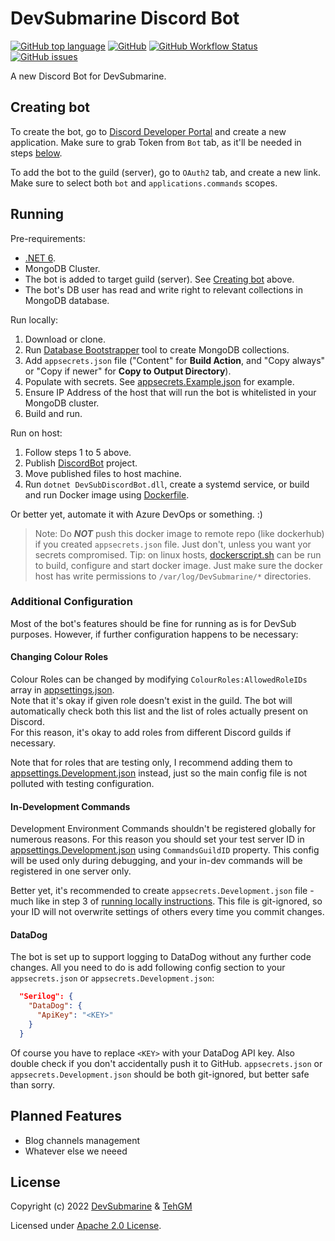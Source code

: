 # DevSubmarine Discord Bot
[![GitHub top language](https://img.shields.io/github/languages/top/DevSubmarine/DiscordBot)](https://github.com/DevSubmarine/DiscordBot) [![GitHub](https://img.shields.io/github/license/DevSubmarine/DiscordBot)](LICENSE) [![GitHub Workflow Status](https://img.shields.io/github/workflow/status/DevSubmarine/DiscordBot/.NET%20Build)](https://github.com/DevSubmarine/DiscordBot/actions) [![GitHub issues](https://img.shields.io/github/issues/DevSubmarine/DiscordBot)](https://github.com/DevSubmarine/DiscordBot/issues)

A new Discord Bot for DevSubmarine.

## Creating bot
To create the bot, go to [Discord Developer Portal](https://discord.com/developers/applications/) and create a new application. Make sure to grab Token from `Bot` tab, as it'll be needed in steps [below](#running).

To add the bot to the guild (server), go to `OAuth2` tab, and create a new link. Make sure to select both `bot` and `applications.commands` scopes.

## Running
Pre-requirements: 
- [.NET 6](https://dotnet.microsoft.com/download/dotnet/6.0).
- MongoDB Cluster.
- The bot is added to target guild (server). See [Creating bot](#creating-bot) above.
- The bot's DB user has read and write right to relevant collections in MongoDB database.

Run locally:
1. Download or clone.
2. Run [Database Bootstrapper](Tools/DiscordBot.Tools.DatabaseBootstrapper) tool to create MongoDB collections.
3. Add `appsecrets.json` file ("Content" for **Build Action**, and "Copy always" or "Copy if newer" for **Copy to Output Directory**).
4. Populate with secrets. See [appsecrets.Example.json](DiscordBot/appsecrets.Example.json) for example.
5. Ensure IP Address of the host that will run the bot is whitelisted in your MongoDB cluster.
6. Build and run.

Run on host:
1. Follow steps 1 to 5 above.
2. Publish [DiscordBot](DiscordBot) project.
3. Move published files to host machine.
4. Run `dotnet DevSubDiscordBot.dll`, create a systemd service, or build and run Docker image using [Dockerfile](DiscordBot/Dockerfile).

Or better yet, automate it with Azure DevOps or something. :)

> Note: Do ***NOT*** push this docker image to remote repo (like dockerhub) if you created `appsecrets.json` file. Just don't, unless you want yor secrets compromised.
> Tip: on linux hosts, [dockerscript.sh](DiscordBot/dockerscript.sh) can be run to build, configure and start docker image. Just make sure the docker host has write permissions to `/var/log/DevSubmarine/*` directories.

### Additional Configuration
Most of the bot's features should be fine for running as is for DevSub purposes. However, if further configuration happens to be necessary:

#### Changing Colour Roles
Colour Roles can be changed by modifying `ColourRoles:AllowedRoleIDs` array in [appsettings.json](DiscordBot/appsettings.json).  
Note that it's okay if given role doesn't exist in the guild. The bot will automatically check both this list and the list of roles actually present on Discord.  
For this reason, it's okay to add roles from different Discord guilds if necessary.

Note that for roles that are testing only, I recommend adding them to [appsettings.Development.json](DiscordBot/appsettings.Development.json) instead, just so the main config file is not polluted with testing configuration.

#### In-Development Commands
Development Environment Commands shouldn't be registered globally for numerous reasons. For this reason you should set your test server ID in [appsettings.Development.json](DiscordBot/appsettings.Development.json) using `CommandsGuildID` property. This config will be used only during debugging, and your in-dev commands will be registered in one server only.

Better yet, it's recommended to create `appsecrets.Development.json` file - much like in step 3 of [running locally instructions](#running). This file is git-ignored, so your ID will not overwrite settings of others every time you commit changes.

#### DataDog
The bot is set up to support logging to DataDog without any further code changes. All you need to do is add following config section to your `appsecrets.json` or `appsecrets.Development.json`:

```json
  "Serilog": {
    "DataDog": {
      "ApiKey": "<KEY>"
    }
  }
```

Of course you have to replace `<KEY>` with your DataDog API key. Also double check if you don't accidentally push it to GitHub. `appsecrets.json` or `appsecrets.Development.json` should be both git-ignored, but better safe than sorry.

## Planned Features
- Blog channels management
- Whatever else we neeed

## License
Copyright (c) 2022 [DevSubmarine](https://github.com/DevSubmarine) & [TehGM](https://github.com/TehGM)

Licensed under [Apache 2.0 License](LICENSE).